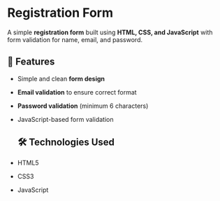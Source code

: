 # Registration Form

A simple **registration form** built using **HTML, CSS, and JavaScript** with form validation for name, email, and password.

## 🚀 Features
- Simple and clean **form design**
- **Email validation** to ensure correct format
- **Password validation** (minimum 6 characters)
- JavaScript-based form validation

  ## 🛠️ Technologies Used
- HTML5
- CSS3
- JavaScript
